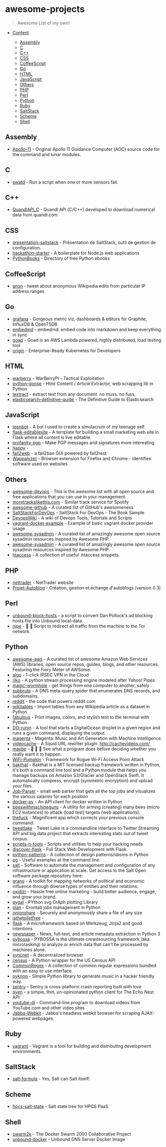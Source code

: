 # awesome-projects

> Awesome List of my own!


- [Content](#starred)


    - [Assembly](#assembly)
    - [C](#c)
    - [C++](#c++)
    - [CSS](#css)
    - [CoffeeScript](#coffeescript)
    - [Go](#go)
    - [HTML](#html)
    - [JavaScript](#javascript)
    - [Others](#others)
    - [PHP](#php)
    - [Perl](#perl)
    - [Python](#python)
    - [Ruby](#ruby)
    - [SaltStack](#saltstack)
    - [Scheme](#scheme)
    - [Shell](#shell)

## Assembly
* [Apollo-11](https://github.com/chrislgarry/Apollo-11) - Original Apollo 11 Guidance Computer (AGC) source code for the command and lunar modules.

## C
* [swatd](https://github.com/defuse/swatd) - Run a script when one or more sensors fail.

## C++
* [QuandlAPI_C](https://github.com/zafuer/QuandlAPI_C) - Quandl API (C/C++) developed to download numerical data from quandl.com

## CSS
* [presentation-saltstack](https://github.com/sdouche/presentation-saltstack) - Présentation de SaltStack, outil de gestion de configuration.
* [hackathon-starter](https://github.com/sahat/hackathon-starter) - A boilerplate for Node.js web applications
* [PythonBooks](https://github.com/revolunet/PythonBooks) - Directory of free Python ebooks

## CoffeeScript
* [anon](https://github.com/edsu/anon) - tweet about anonymous Wikipedia edits from particular IP address ranges

## Go
* [grafana](https://github.com/grafana/grafana) - Gorgeous metric viz, dashboards & editors for Graphite, InfluxDB & OpenTSDB
* [embedmd](https://github.com/campoy/embedmd) - embedmd: embed code into markdown and keep everything in sync
* [goad](https://github.com/goadapp/goad) - Goad is an AWS Lambda powered, highly distributed, load testing tool
* [origin](https://github.com/openshift/origin) - Enterprise-Ready Kubernetes for Developers

## HTML
* [warberry](https://github.com/secgroundzero/warberry) - WarBerryPi - Tactical Exploitation
* [python-goose](https://github.com/grangier/python-goose) - Html Content / Article Extractor, web scrapping lib in Python
* [textract](https://github.com/deanmalmgren/textract) - extract text from any document. no muss. no fuss.
* [elasticsearch-definitive-guide](https://github.com/elastic/elasticsearch-definitive-guide) - The Definitive Guide to Elasticsearch

## JavaScript
* [teenbot](https://github.com/Srol/teenbot) - A bot I used to create a simulacrum of my teenage self.
* [flask-editablesite](https://github.com/Jaza/flask-editablesite) - A template for building a small marketing web site in Flask where all content is live editable.
* [profanity-pgp](https://github.com/mapmeld/profanity-pgp) - Make PGP messages and signatures more interesting
* [happy](https://github.com/luisgustavoneves/happy) - 
* [fail2web](https://github.com/Sean-Der/fail2web) - a fail2ban GUI powered by fail2rest
* [Wappalyzer](https://github.com/ebradbury/Wappalyzer) - Browser extension for Firefox and Chrome - identifies software used on websites

## Others
* [awesome-devops](https://github.com/joubertredrat/awesome-devops) - This is the awesome list with all open source and free applications that you can use in your management
* [moretrackslikethis.com](https://github.com/hackday-people/moretrackslikethis.com) - Similar track service for Spotify
* [awesome-github](https://github.com/phillipadsmith/awesome-github) - A curated list of GitHub's awesomeness
* [SaltStackForDevOps](https://github.com/eon01/SaltStackForDevOps) - SaltStack For DevOps - The Book Sample
* [DevopsWiki](https://github.com/Leo-G/DevopsWiki) - A wiki of Devops Tools, Tutorials and Scripts
* [vagrant-docker-example](https://github.com/bubenkoff/vagrant-docker-example) - Example of basic vagrant docker provider usage
* [awesome-sysadmin](https://github.com/kahun/awesome-sysadmin) - A curated list of amazingly awesome open source sysadmin resources inspired by Awesome PHP.
* [awesome-sysadmin](https://github.com/falzm/awesome-sysadmin) - A curated list of amazingly awesome open source sysadmin resources inspired by Awesome PHP.
* [htaccess](https://github.com/phanan/htaccess) - A collection of useful .htaccess snippets.

## PHP
* [nettrader](https://github.com/nicolas-f/nettrader) - NetTrader website
* [Projet-Autoblog](https://github.com/mitsukarenai/Projet-Autoblog) - Création, gestion et échange d'autoblogs (version 0.3)

## Perl
* [unbound-block-hosts](https://github.com/jodrell/unbound-block-hosts) - a script to convert Dan Pollock's ad blocking hosts file into Unbound local-data.
* [nipe](https://github.com/GouveaHeitor/nipe) - :camel: :metal: Script to redirect all traffic from the machine to the Tor network.

## Python
* [awesome-aws](https://github.com/donnemartin/awesome-aws) - A curated list of awesome Amazon Web Services (AWS) libraries, open source repos, guides, blogs, and other resources.  Featuring the Fiery Meter of AWSome.
* [algo](https://github.com/trailofbits/algo) - 1-click IPSEC VPN in the Cloud
* [riko](https://github.com/nerevu/riko) - A python stream processing engine modeled after Yahoo! Pipes
* [magic-wormhole](https://github.com/warner/magic-wormhole) - get things from one computer to another, safely
* [subbrute](https://github.com/TheRook/subbrute) - A DNS meta-query spider that enumerates DNS records, and subdomains.
* [reddit](https://github.com/reddit/reddit) - the code that powers reddit.com
* [wikitables](https://github.com/bcicen/wikitables) - Import tables from any Wikipedia article as a dataset in Python
* [fabulous](https://github.com/jart/fabulous) - Print images, colors, and stylish text to the terminal with Python
* [DO-runin](https://github.com/blha303/DO-runin) - A tool that starts a DigitalOcean droplet in a given region and runs a given command, displaying the output.
* [magenta](https://github.com/tensorflow/magenta) - Magenta: Music and Art Generation with Machine Intelligence
* [videocache](https://github.com/kulbirsaini/videocache) - A Squid URL rewriter plugin. http://cachevideos.com/
* [maybe](https://github.com/p-e-w/maybe) - :open_file_folder: :rabbit2: :tophat: See what a program does before deciding whether you really want it to happen.
* [WiFi-Pumpkin](https://github.com/P0cL4bs/WiFi-Pumpkin) - Framework for Rogue Wi-Fi Access Point Attack
* [bakthat](https://github.com/tsileo/bakthat) - Bakthat is a MIT licensed backup framework written in Python, it's both a command line tool and a Python module that helps you manage backups on Amazon S3/Glacier and OpenStack Swift. It automatically compress, encrypt (symmetric encryption) and upload your files.
* [Job-Parser](https://github.com/basalamader/Job-Parser) - small web parser that gets all the top jobs and visualizes the various salaries for each position
* [docker-py](https://github.com/docker/docker-py) - An API client for docker written in Python
* [beeswithmachineguns](https://github.com/newsapps/beeswithmachineguns) - A utility for arming (creating) many bees (micro EC2 instances) to attack (load test) targets (web applications).
* [thefuck](https://github.com/nvbn/thefuck) - Magnificent app which corrects your previous console command.
* [tweetlake](https://github.com/harshulj/tweetlake) - Tweet Lake is a commandline interface to Twitter Streaming API and big data project that extracts interesting stats out of tweet corpus.
* [scripts-n-tools](https://github.com/WSTNPHX/scripts-n-tools) - Scripts and utilities to help your hacking needs
* [discover-flask](https://github.com/realpython/discover-flask) - Full Stack Web Development with Flask.
* [python-patterns](https://github.com/IndexErrorCoders/python-patterns) - A collection of design patterns/idioms in Python
* [eg](https://github.com/srsudar/eg) - Useful examples at the command line.
* [salt](https://github.com/saltstack/salt) - Software to automate the management and configuration of any infrastructure or application at scale. Get access to the Salt Open software package repository here:
* [grano](https://github.com/CodeForAfrica/grano) - A toolkit for mapping networks of political and economic influence through diverse types of entities and their relations.
* [oxidizr](https://github.com/pixlie/oxidizr) - Hassle free online marketing - build better audience, engage, and grow your brand.
* [pygal](https://github.com/Kozea/pygal) - PYthon svg GrAph plotting Library
* [plan](https://github.com/fengsp/plan) - Crontab jobs management in Python
* [onionshare](https://github.com/micahflee/onionshare) - Securely and anonymously share a file of any size
* [isthetoiletfree](https://github.com/madebymany/isthetoiletfree) - 
* [flask](https://github.com/pallets/flask) - A microframework based on Werkzeug, Jinja2 and good intentions
* [newspaper](https://github.com/codelucas/newspaper) - News, full-text, and article metadata extraction in Python 3
* [pybossa](https://github.com/PyBossa/pybossa) - PYBOSSA is the ultimate crowdsourcing framework (aka microtasking) to analyze or enrich data that can't be processed by machines alone.
* [syncnet](https://github.com/jminardi/syncnet) - A decentralized browser
* [census](https://github.com/sunlightlabs/census) - A Python wrapper for the US Census API
* [CommonRegex](https://github.com/madisonmay/CommonRegex) - A collection of common regular expressions bundled with an easy to use interface.
* [pyknon](https://github.com/kroger/pyknon) - Simple Python library to generate music in a hacker friendly way.
* [sentry](https://github.com/getsentry/sentry) - Sentry is cross-platform crash reporting built with love
* [pyen](https://github.com/plamere/pyen) - a simple, thin, un-opinionated python client for The Echo Nest API
* [youtube-dl](https://github.com/rg3/youtube-dl) - Command-line program to download videos from YouTube.com and other video sites
* [Jabba-Webkit](https://github.com/jabbalaci/Jabba-Webkit) - Jabba's headless webkit browser for scraping AJAX-powered webpages.

## Ruby
* [vagrant](https://github.com/mitchellh/vagrant) - Vagrant is a tool for building and distributing development environments.

## SaltStack
* [salt-formula](https://github.com/saltstack-formulas/salt-formula) - Yes, Salt can Salt itself!

## Scheme
* [hpcs-salt-state](https://github.com/jesusaurus/hpcs-salt-state) - Salt state tree for HPCS PaaS

## Shell
* [swarm2k](https://github.com/swarm2k/swarm2k) - The Docker Swarm 2000 Collaborative Project
* [unbound-docker](https://github.com/MatthewVance/unbound-docker) - Unbound DNS Server Docker Image

